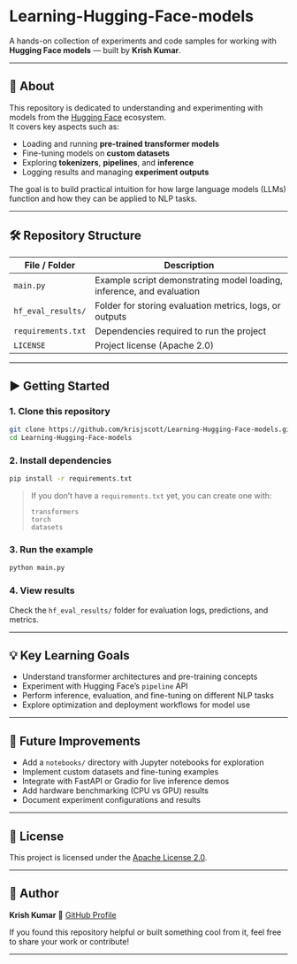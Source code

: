 # Learning-Hugging-Face-models

A hands-on collection of experiments and code samples for working with **Hugging Face models** — built by **Krish Kumar**.

---

## 📘 About

This repository is dedicated to understanding and experimenting with models from the [Hugging Face](https://huggingface.co/) ecosystem.  
It covers key aspects such as:

- Loading and running **pre-trained transformer models**
- Fine-tuning models on **custom datasets**
- Exploring **tokenizers**, **pipelines**, and **inference**
- Logging results and managing **experiment outputs**

The goal is to build practical intuition for how large language models (LLMs) function and how they can be applied to NLP tasks.

---

## 🛠️ Repository Structure

| File / Folder | Description |
|----------------|--------------|
| `main.py` | Example script demonstrating model loading, inference, and evaluation |
| `hf_eval_results/` | Folder for storing evaluation metrics, logs, or outputs |
| `requirements.txt` | Dependencies required to run the project |
| `LICENSE` | Project license (Apache 2.0) |

---

## ▶️ Getting Started

### 1. Clone this repository
```bash
git clone https://github.com/krisjscott/Learning-Hugging-Face-models.git
cd Learning-Hugging-Face-models
````

### 2. Install dependencies

```bash
pip install -r requirements.txt
```

> If you don’t have a `requirements.txt` yet, you can create one with:
>
> ```
> transformers
> torch
> datasets
> ```

### 3. Run the example

```bash
python main.py
```

### 4. View results

Check the `hf_eval_results/` folder for evaluation logs, predictions, and metrics.

---

## 💡 Key Learning Goals

* Understand transformer architectures and pre-training concepts
* Experiment with Hugging Face’s `pipeline` API
* Perform inference, evaluation, and fine-tuning on different NLP tasks
* Explore optimization and deployment workflows for model use

---

## 🚀 Future Improvements

* Add a `notebooks/` directory with Jupyter notebooks for exploration
* Implement custom datasets and fine-tuning examples
* Integrate with FastAPI or Gradio for live inference demos
* Add hardware benchmarking (CPU vs GPU) results
* Document experiment configurations and results

---

## 📄 License

This project is licensed under the [Apache License 2.0](LICENSE).

---

## 👤 Author

**Krish Kumar**
📍 [GitHub Profile](https://github.com/krisjscott)

If you found this repository helpful or built something cool from it, feel free to share your work or contribute!

---


